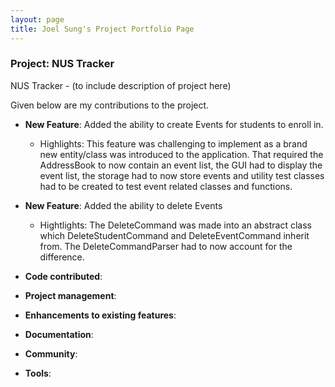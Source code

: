 ```yaml
---
layout: page
title: Joel Sung's Project Portfolio Page
---
```


### Project: NUS Tracker

NUS Tracker - (to include description of project here)

Given below are my contributions to the project.

* **New Feature**: Added the ability to create Events for students to enroll in.
  * Highlights: This feature was challenging to implement as a brand new entity/class was introduced to the application. That required the AddressBook to now contain an event list, the GUI had to display the event list, the storage had to now store events and utility test classes had to be created to test event related classes and functions.
 

* **New Feature**: Added the ability to delete Events
  * Hightlights: The DeleteCommand was made into an abstract class which DeleteStudentCommand and DeleteEventCommand inherit from. The DeleteCommandParser had to now account for the difference.


* **Code contributed**:

* **Project management**:

* **Enhancements to existing features**:

* **Documentation**:

* **Community**:

* **Tools**:
